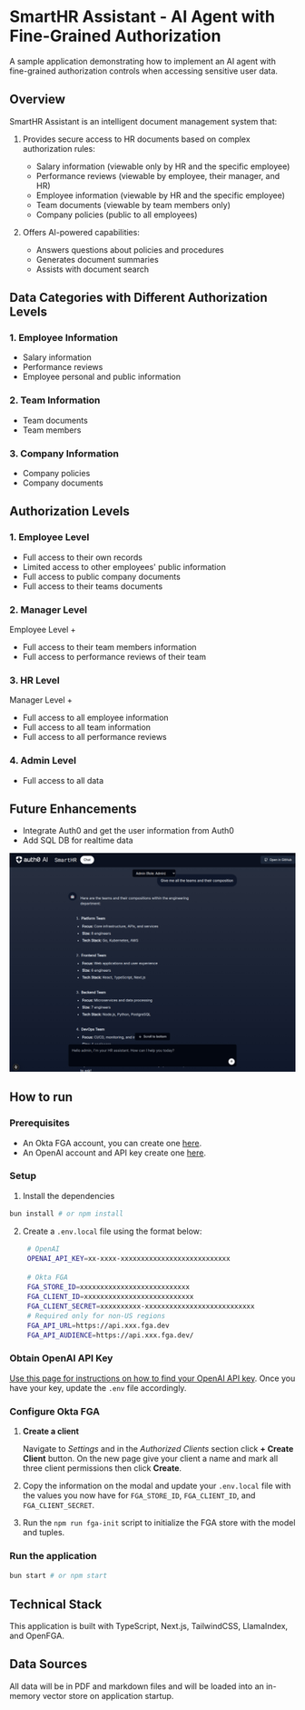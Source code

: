 # SmartHR Assistant - AI Agent with Fine-Grained Authorization

A sample application demonstrating how to implement an AI agent with fine-grained authorization controls when accessing sensitive user data.

## Overview

SmartHR Assistant is an intelligent document management system that:

1. Provides secure access to HR documents based on complex authorization rules:

   - Salary information (viewable only by HR and the specific employee)
   - Performance reviews (viewable by employee, their manager, and HR)
   - Employee information (viewable by HR and the specific employee)
   - Team documents (viewable by team members only)
   - Company policies (public to all employees)

2. Offers AI-powered capabilities:
   - Answers questions about policies and procedures
   - Generates document summaries
   - Assists with document search

## Data Categories with Different Authorization Levels

### 1. Employee Information

- Salary information
- Performance reviews
- Employee personal and public information

### 2. Team Information

- Team documents
- Team members

### 3. Company Information

- Company policies
- Company documents

## Authorization Levels

### 1. Employee Level

- Full access to their own records
- Limited access to other employees' public information
- Full access to public company documents
- Full access to their teams documents

### 2. Manager Level

Employee Level +

- Full access to their team members information
- Full access to performance reviews of their team

### 3. HR Level

Manager Level +

- Full access to all employee information
- Full access to all team information
- Full access to all performance reviews

### 4. Admin Level

- Full access to all data

## Future Enhancements

- Integrate Auth0 and get the user information from Auth0
- Add SQL DB for realtime data

![SmartHR Assistant](./public/images/home-page.png)

## How to run

### Prerequisites

- An Okta FGA account, you can create one [here](https://dashboard.fga.dev).
- An OpenAI account and API key create one [here](https://platform.openai.com).

### Setup

1. Install the dependencies

```sh
bun install # or npm install
```

2. Create a `.env.local` file using the format below:

   ```sh
    # OpenAI
    OPENAI_API_KEY=xx-xxxx-xxxxxxxxxxxxxxxxxxxxxxxxxxx

    # Okta FGA
    FGA_STORE_ID=xxxxxxxxxxxxxxxxxxxxxxxxxxx
    FGA_CLIENT_ID=xxxxxxxxxxxxxxxxxxxxxxxxxxx
    FGA_CLIENT_SECRET=xxxxxxxxxx-xxxxxxxxxxxxxxxxxxxxxxxxxxx
    # Required only for non-US regions
    FGA_API_URL=https://api.xxx.fga.dev
    FGA_API_AUDIENCE=https://api.xxx.fga.dev/
   ```

### Obtain OpenAI API Key

[Use this page for instructions on how to find your OpenAI API key](https://help.openai.com/en/articles/4936850-where-do-i-find-my-openai-api-key). Once you have your key, update the `.env` file accordingly.

### Configure Okta FGA

1. **Create a client**

   Navigate to _Settings_ and in the _Authorized Clients_ section click **+ Create Client** button. On the new page give your client a name and mark all three client permissions then click **Create**.

2. Copy the information on the modal and update your `.env.local` file with the values you now have for `FGA_STORE_ID`, `FGA_CLIENT_ID`, and `FGA_CLIENT_SECRET`.
3. Run the `npm run fga-init` script to initialize the FGA store with the model and tuples.

### Run the application

```sh
bun start # or npm start
```

## Technical Stack

This application is built with TypeScript, Next.js, TailwindCSS, LlamaIndex, and OpenFGA.

## Data Sources

All data will be in PDF and markdown files and will be loaded into an in-memory vector store on application startup.
